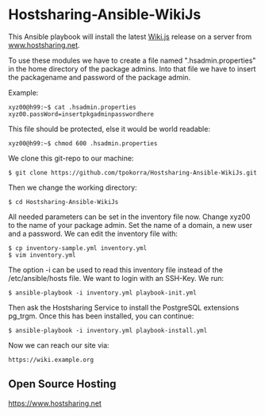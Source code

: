 Hostsharing-Ansible-WikiJs
==========================

This Ansible playbook will install the latest [Wiki.js](https://js.wiki) release on a server from www.hostsharing.net.

To use these modules we have to create a file named ".hsadmin.properties" in the home directory of the package admins. Into that file we have to insert the packagename and password of the package admin. 

Example:

    xyz00@h99:~$ cat .hsadmin.properties 
    xyz00.passWord=insertpkgadminpasswordhere

This file should be protected, else it would be world readable:

    xyz00@h99:~$ chmod 600 .hsadmin.properties

We clone this git-repo to our machine:

    $ git clone https://github.com/tpokorra/Hostsharing-Ansible-WikiJs.git

Then we change the working directory:

    $ cd Hostsharing-Ansible-WikiJs

All needed parameters can be set in the inventory file now. Change xyz00 to the name of your package admin. Set the name of a domain, a new user and a password. We can edit the inventory file with:

    $ cp inventory-sample.yml inventory.yml
    $ vim inventory.yml
    
The option -i can be used to read this inventory file instead of the /etc/ansible/hosts file. We want to login with an SSH-Key. We run:

    $ ansible-playbook -i inventory.yml playbook-init.yml

Then ask the Hostsharing Service to install the PostgreSQL extensions pg_trgm. Once this has been installed, you can continue:

    $ ansible-playbook -i inventory.yml playbook-install.yml

Now we can reach our site via:

    https://wiki.example.org

Open Source Hosting
-------------------

https://www.hostsharing.net
